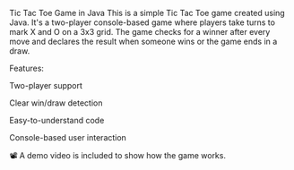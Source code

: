  Tic Tac Toe Game in Java
This is a simple Tic Tac Toe game created using Java. It's a two-player console-based game where players take turns to mark X and O on a 3x3 grid. The game checks for a winner after every move and declares the result when someone wins or the game ends in a draw.

Features:

Two-player support

Clear win/draw detection

Easy-to-understand code

Console-based user interaction

📽️ A demo video is included to show how the game works.

